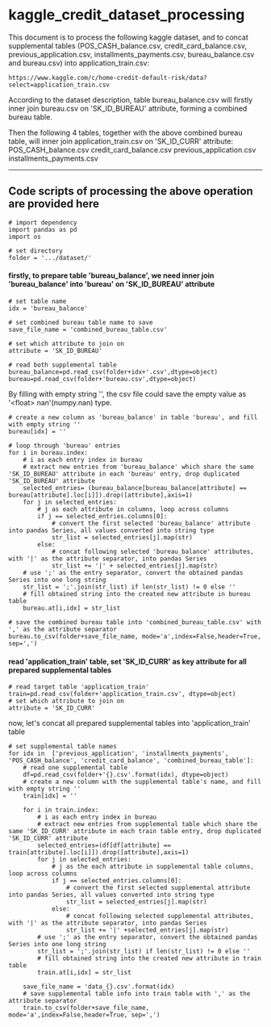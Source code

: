 # kaggle_credit_dataset_processing

This document is to process the following kaggle dataset, and to concat supplemental tables (POS_CASH_balance.csv, credit_card_balance.csv, previous_application.csv, installments_payments.csv, bureau_balance.csv and bureau.csv) into application_train.csv:
```
https://www.kaggle.com/c/home-credit-default-risk/data?select=application_train.csv
```

According to the dataset description, table bureau_balance.csv will firstly inner join bureau.csv on 'SK_ID_BUREAU' attribute, forming a combined bureau table. 
<!-- Secondly, the combined table will inner join application_train.csv on 'SK_ID_CURR'. -->

Then the following 4 tables, together with the above combined bureau table, will inner join application_train.csv on 'SK_ID_CURR' attribute:
POS_CASH_balance.csv
credit_card_balance.csv
previous_application.csv
installments_payments.csv


-------------------------
## Code scripts of processing the above operation are provided here


```
# import dependency
import pandas as pd
import os

# set directory
folder = '.../dataset/'

```
#### firstly, to prepare table 'bureau_balance', we need inner join 'bureau_balance' into 'bureau' on 'SK_ID_BUREAU' attribute
```
# set table name
idx = 'bureau_balance'

# set combined bureau table name to save
save_file_name = 'combined_bureau_table.csv'

# set which attribute to join on
attribute = 'SK_ID_BUREAU'

# read both supplemental table
bureau_balance=pd.read_csv(folder+idx+'.csv',dtype=object)
bureau=pd.read_csv(folder+'bureau.csv',dtype=object)
```
<!-- bureau=pd.DataFrame(bureau,columns=['SK_ID_CURR','SK_ID_BUREAU']) -->

By filling with empty string '', the csv file could save the empty value as '\<float> nan'(numpy.nan) type.
```
# create a new column as 'bureau_balance' in table 'bureau', and fill with empty string ''
bureau[idx] = ''
```
<!-- bureau.to_csv(save_file_name, mode='a',index=False) -->
<!-- # bureau_balance[bureau_balance['SK_ID_BUREAU']=='5714468'] # bureau_balance['SK_ID_BUREAU'].max() # len(bureau['SK_ID_BUREAU'].unique()) # len(bureau['SK_ID_CURR'].unique()) -->

```
# loop through 'bureau' entries
for i in bureau.index:
    # i as each entry index in bureau
    # extract new entries from 'bureau_balance' which share the same 'SK_ID_BUREAU' attribute in each 'bureau' entry, drop duplicated 'SK_ID_BUREAU' attribute
    selected_entries= (bureau_balance[bureau_balance[attribute] == bureau[attribute].loc[i]]).drop([attribute],axis=1)
    for j in selected_entries:
        # j as each attribute in columns, loop across columns
        if j == selected_entries.columns[0]:
            # convert the first selected 'bureau_balance' attribute into pandas Series, all values converted into string type
            str_list = selected_entries[j].map(str)
        else:
            # concat following selected 'bureau_balance' attributes, with '|' as the attribute separator, into pandas Series
            str_list += '|' + selected_entries[j].map(str)
    # use ';' as the entry separator, convert the obtained pandas Series into one long string
    str_list = ';'.join(str_list) if len(str_list) != 0 else ''
    # fill obtained string into the created new attribute in bureau table
    bureau.at[i,idx] = str_list
```
<!--     pd.DataFrame([ -->
<!--     bureau.at[i,'SK_ID_CURR'], bureau.at[i,'SK_ID_BUREAU'], str_list -->
<!--     ]).T.to_csv(save_file_name, mode='a',index=False,header=None) -->
```
# save the combined bureau table into 'combined_bureau_table.csv' with ',' as the attribute separator
bureau.to_csv(folder+save_file_name, mode='a',index=False,header=True, sep=',')
```

#### read 'application_train' table, set 'SK_ID_CURR' as key attribute for all prepared supplemental tables
```
# read target table 'application_train'
train=pd.read_csv(folder+'application_train.csv', dtype=object) 
# set which attribute to join on
attribute = 'SK_ID_CURR'
```
now, let's concat all prepared supplemental tables into 'application_train' table
```
# set supplemental table names
for idx in  ['previous_application', 'installments_payments', 'POS_CASH_balance', 'credit_card_balance', 'combined_bureau_table']:
    # read one supplemental table
    df=pd.read_csv(folder+'{}.csv'.format(idx), dtype=object)
    # create a new column with the supplemental table's name, and fill with empty string '' 
    train[idx] = ''

    for i in train.index:
        # i as each entry index in bureau 
        # extract new entries from supplemental table which share the same 'SK_ID_CURR' attribute in each train table entry, drop duplicated 'SK_ID_CURR' attribute
        selected_entries=(df[df[attribute] == train[attribute].loc[i]]).drop([attribute],axis=1)
        for j in selected_entries:
            # j as the each attribute in supplemental table columns, loop across columns
            if j == selected_entries.columns[0]:
                # convert the first selected supplemental attribute into pandas Series, all values converted into string type
                str_list = selected_entries[j].map(str)
            else:
                # concat following selected supplemental attributes, with '|' as the attribute separator, into pandas Series
                str_list += '|' +selected_entries[j].map(str)
        # use ';' as the entry separator, convert the obtained pandas Series into one long string
        str_list = ';'.join(str_list) if len(str_list) != 0 else ''
        # fill obtained string into the created new attribute in train table
        train.at[i,idx] = str_list

    save_file_name = 'data_{}.csv'.format(idx)
    # save supplemental table info into train table with ',' as the attribute separator
    train.to_csv(folder+save_file_name, mode='a',index=False,header=True, sep=',')
```
  

<!-- 
# re-read & inner join all tables
# train=pd.read_csv(folder+'train.csv', dtype=object) 
train=pd.read_csv(folder+'application_train.csv', dtype=object) 

loop::
# idx = os.getenv('TABLE_NAME')
for idx in ['previous_application','POS_CASH_balance','credit_card_balance','installments_payments']:
    df=pd.read_csv(folder+'data_{}.csv'.format(idx),dtype=object).dropna()
    # train=pd.concat([train,df], axis = 1).T.drop_duplicates().T #.columns
    train=pd.concat([train,df], axis = 1) #.columns
    # train.iloc[df.dropna().index] # .dropna() # .dropna(thresh=2) # .dropna(subset=['name', 'toy'])
    train=train.T.drop_duplicates().T

train=train.dropna(subset=['previous_application','POS_CASH_balance','credit_card_balance','installments_payments'])

# train.to_csv(folder+'train_dropna.csv', mode='a',index=False)
train.to_csv(folder+'train_dropna_index.csv', mode='a',index=True)
train_index=pd.read_csv(folder+'train_dropna_index.csv',dtype=object)
train_index=train_index.set_index('Unnamed: 0')



train_index=train_index.reset_index(drop=True)

# pd.concat([application_train, train], axis = 1).dropna(subset=['previous_application','POS_CASH_balance','credit_card_balance','installments_payments'])
# application_train.iloc[train[train['SK_ID_CURR']=='455993'].index]

if __name__ == "__main__":
    handler({'key1':1,'key2':2,'key3':3},None)
    print ('finished')
-->
